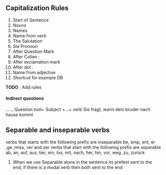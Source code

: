 ## Capitalization Rules
1. Start of Sentence
2. Nouns
3. Names
4. Name from verb
5. The Salutation
6. Sie Pronoun
7. After Question Mark
8. After Collen :
9. After exclamation mark
10. After dot .
11. Name from adjective
12. Shortcut for example DB 



**TODO** : Add rules
#### Indirect questions

....., Question tool+ Subject +...+ verb
Sie fragt, wann dein bruder nach hause kommt





## Separable and inseparable verbs

verbs that starts with the following prefix are inseparable
be, emp, ent, er ,ge ,miss, ver and zer
verbs that start with the following prefix are separable
ab, an, auf, aus, bei, ein, los, mit, nach, her, hin, vor, weg ,zu, zurück
1. When we use Separable alone in the sentence its prefext sent to the end, if there is a modal verb then both sent to the end